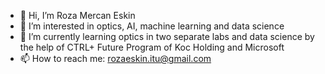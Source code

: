 - 👋 Hi, I’m Roza Mercan Eskin
- 👀 I’m interested in optics, AI, machine learning and data science
- 🌱 I’m currently learning optics in two separate labs and data science by the help of CTRL+ Future Program of Koc Holding and Microsoft
- 📫 How to reach me: rozaeskin.itu@gmail.com

<!---
rozaeskin/rozaeskin is a ✨ special ✨ repository because its `README.md` (this file) appears on your GitHub profile.
You can click the Preview link to take a look at your changes.
--->
